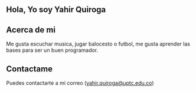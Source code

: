 ## Hola, Yo soy Yahir Quiroga 

## Acerca de mi 
Me gusta escuchar musica, jugar balocesto o futbol, me gusta aprender las bases para ser un buen programador.

## Contactame 
Puedes contactarte a mi correo (yahir.quiroga@uptc.edu.co) 




